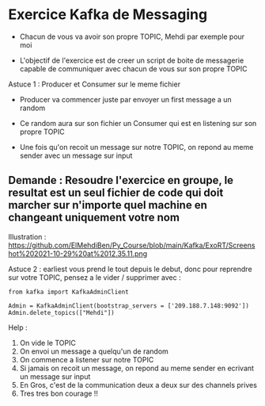 # Exercice Kafka de Messaging

- Chacun de vous va avoir son propre TOPIC, Mehdi par exemple pour moi

- L'objectif de l'exercice est de creer un script de boite de messagerie capable de communiquer avec chacun de vous sur son propre TOPIC

Astuce 1 : Producer et Consumer sur le meme fichier

- Producer va commencer juste par envoyer un first message a un random

- Ce random aura sur son fichier un Consumer qui est en listening sur son propre TOPIC

- Une fois qu'on recoit un message sur notre TOPIC, on repond au meme sender avec un message sur input

## Demande : Resoudre l'exercice en groupe, le resultat est un seul fichier de code qui doit marcher sur n'importe quel machine en changeant uniquement votre nom

Illustration : https://github.com/ElMehdiBen/Py_Course/blob/main/Kafka/ExoRT/Screenshot%202021-10-29%20at%2012.35.11.png

Astuce 2 : earliest vous prend le tout depuis le debut, donc pour reprendre sur votre TOPIC, pensez a le vider / supprimer avec :

    from kafka import KafkaAdminClient

    Admin = KafkaAdminClient(bootstrap_servers = ['209.188.7.148:9092'])
    Admin.delete_topics(["Mehdi"])
    
Help : 
1. On vide le TOPIC
2. On envoi un message a quelqu'un de random
3. On commence a listener sur notre TOPIC
4. Si jamais on recoit un message, on repond au meme sender en ecrivant un message sur input
5. En Gros, c'est de la communication deux a deux sur des channels prives
6. Tres tres bon courage !!
